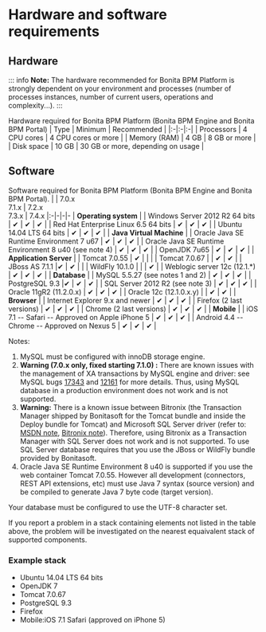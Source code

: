 # Hardware and software requirements

## Hardware

::: info
**Note:** The hardware recommended for Bonita BPM Platform is strongly dependent on your environment and
processes (number of processes instances, number of current users, operations and complexity...).
:::

Hardware required for Bonita BPM Platform (Bonita BPM Engine and Bonita BPM Portal)
| Type | Minimum | Recommended |
|:-|:-|:-|
| Processors | 4 CPU cores | 4 CPU cores or more |
| Memory (RAM) | 4 GB | 8 GB or more |
| Disk space | 10 GB | 30 GB or more, depending on usage |

## Software

Software required for Bonita BPM Platform (Bonita BPM Engine and Bonita BPM Portal).
| | 7.0.x <br/> 7.1.x | 7.2.x <br/> 7.3.x  | 7.4.x
|:-|-|-|-
| **Operating system** |
| Windows Server 2012 R2 64 bits | ✔ | ✔ | ✔ |
| Red Hat Enterprise Linux 6.5 64 bits | ✔ | ✔ |  ✔ |
| Ubuntu 14.04 LTS 64 bits | ✔ | ✔ |  ✔ |
| **Java Virtual Machine** | 
| Oracle Java SE Runtime Environment 7 u67 | ✔ | ✔ | ✔ |
| Oracle Java SE Runtime Environment 8 u40 (see note 4) | ✔ | ✔ |  ✔ |
| OpenJDK 7u65 | ✔ | ✔ |  ✔ |
| **Application Server** |
| Tomcat 7.0.55 | ✔ |  | |
| Tomcat 7.0.67 |  | ✔ | ✔ |
| JBoss AS 7.1.1  |✔ | ✔ | |
| WildFly 10.1.0  | | | ✔ |
| Weblogic server 12c (12.1.\*) | ✔ | ✔ | ✔ |
| **Database** |
| MySQL 5.5.27 (see notes 1 and 2) | ✔ | ✔ | ✔ |
| PostgreSQL 9.3  |✔ | ✔ | ✔ |
| SQL Server 2012 R2 (see note 3) | ✔ | ✔ | ✔ |
| Oracle 11gR2 (11.2.0.x) | ✔ | ✔ | ✔ |
| Oracle 12c (12.1.0.x.y) | | ✔ | ✔ |
| **Browser** |
| Internet Explorer 9.x and newer | ✔ | ✔ | ✔ |
| Firefox (2 last versions) | ✔ | ✔ | ✔ |
| Chrome (2 last versions) | ✔ | ✔ | ✔ |
| **Mobile** |
| iOS 7.1 -- Safari -- Approved on Apple iPhone 5 | ✔ | ✔ | ✔ |
| Android 4.4 -- Chrome -- Approved on Nexus 5 | ✔ | ✔ | ✔ |

Notes:

1. MySQL must be configured with innoDB storage engine.
2. **Warning (7.0.x only, fixed starting 7.1.0) :** There are known issues with the management of XA transactions by MySQL engine and driver: see MySQL bugs [17343](http://bugs.mysql.com/bug.php?id=17343) and [12161](http://bugs.mysql.com/bug.php?id=12161) for more details.
Thus, using MySQL database in a production environment does not work and is not supported.
3. **Warning:** There is a known issue between Bitronix (the Transaction Manager shipped by Bonitasoft for the Tomcat bundle and inside the Deploy bundle for Tomcat) and Microsoft SQL Server driver
(refer to: [MSDN note](https://msdn.microsoft.com/en-us/library/aa342335.aspx), [Bitronix note](http://bitronix-transaction-manager.10986.n7.nabble.com/Failed-to-recover-SQL-Server-Restart-td148.html)).
Therefore, using Bitronix as a Transaction Manager with SQL Server does not work and is not supported. To use SQL Server database requires that you use the JBoss or WildFly bundle provided by Bonitasoft.
4. Oracle Java SE Runtime Environment 8 u40 is supported if you use the web container Tomcat 7.0.55\. However all development (connectors, REST API extensions, etc) must use Java 7 syntax (source version) and be compiled to generate Java 7 byte code (target version).

Your database must be configured to use the UTF-8 character set.

If you report a problem in a stack containing elements not listed in the table above, the problem will be investigated on the nearest equaivalent stack of supported components.

### Example stack

* Ubuntu 14.04 LTS 64 bits
* OpenJDK 7
* Tomcat 7.0.67
* PostgreSQL 9.3
* Firefox
* Mobile:iOS 7.1 Safari (approved on iPhone 5)
